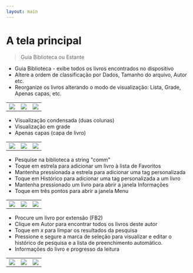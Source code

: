 ```yaml
---
layout: main
---
```


# A tela principal

> Guia Biblioteca ou Estante

* Guia Biblioteca - exibe todos os livros encontrados no dispositivo
* Altere a ordem de classificação por Dados, Tamanho do arquivo, Autor etc.
* Reorganize os livros alterando o modo de visualização: Lista, Grade, Apenas capas, etc.

||||
|-|-|-|
|![](1.png)|![](2.png)|![](3.png)|

* Visualização condensada (duas colunas)
* Visualização em grade
* Apenas capas (capa de livro)

||||
|-|-|-|
|![](4.png)|![](5.png)|![](6.png)|

* Pesquise na biblioteca a string &quot;comm&quot;
* Toque em estrela para adicionar um livro à lista de Favoritos
* Mantenha pressionada a estrela para adicionar uma tag personalizada
* Toque em Histórico para adicionar uma tag personalizada a um livro
* Mantenha pressionado um livro para abrir a janela Informações
* Toque em três pontos para abrir a janela Menu

||||
|-|-|-|
|![](7.png)|![](8.png)|![](9.png)|

* Procure um livro por extensão (FB2)
* Clique em Autor para encontrar todos os livros deste autor
* Toque em _x_ para limpar os resultados da pesquisa
* Pressione e segure a marca de seleção para visualizar e editar o histórico de pesquisa e a lista de preenchimento automático.
* Informações do livro e progresso da leitura

||||
|-|-|-|
|![](10.png)|![](11.png)|![](12.png)|
